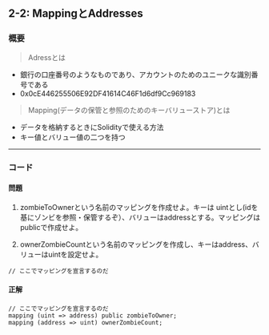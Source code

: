 ## 2-2: MappingとAddresses

### 概要
>Adressとは

- 銀行の口座番号のようなものであり、アカウントのためのユニークな識別番号である
- 0x0cE446255506E92DF41614C46F1d6df9Cc969183

> Mapping(データの保管と参照のためのキーバリューストア)とは

- データを格納するときにSolidityで使える方法
- キー値とバリュー値の二つを持つ
---

### コード
#### 問題

1. zombieToOwnerという名前のマッピングを作成せよ。キーは uintとし(idを基にゾンビを参照・保管するぞ）、バリューはaddressとする。マッピングはpublicで作成せよ。  

1. ownerZombieCountという名前のマッピングを作成し、キーはaddress、バリューはuintを設定せよ。

```
// ここでマッピングを宣言するのだ

```

#### 正解

```
// ここでマッピングを宣言するのだ
mapping (uint => address) public zombieToOwner;
mapping (address => uint) ownerZombieCount;
```
